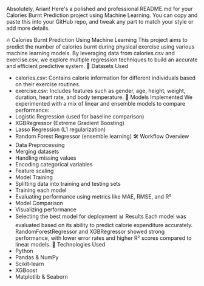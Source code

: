 Absolutely, Arian! Here's a polished and professional README.md for your Calories Burnt Prediction project using Machine Learning. You can copy and paste this into your GitHub repo, and tweak any part to match your style or add more details.

🔥 Calories Burnt Prediction Using Machine Learning
This project aims to predict the number of calories burnt during physical exercise using various machine learning models. By leveraging data from calories.csv and exercise.csv, we explore multiple regression techniques to build an accurate and efficient predictive system.
📂 Datasets Used
- calories.csv: Contains calorie information for different individuals based on their exercise routines.
- exercise.csv: Includes features such as gender, age, height, weight, duration, heart rate, and body temperature.
🧠 Models Implemented
We experimented with a mix of linear and ensemble models to compare performance:
- Logistic Regression (used for baseline comparison)
- XGBRegressor (Extreme Gradient Boosting)
- Lasso Regression (L1 regularization)
- Random Forest Regressor (ensemble learning)
🛠️ Workflow Overview
- Data Preprocessing
- Merging datasets
- Handling missing values
- Encoding categorical variables
- Feature scaling
- Model Training
- Splitting data into training and testing sets
- Training each model
- Evaluating performance using metrics like MAE, RMSE, and R²
- Model Comparison
- Visualizing performance
- Selecting the best model for deployment
📊 Results
Each model was evaluated based on its ability to predict calorie expenditure accurately. RandomForestRegressor and XGBRegressor showed strong performance, with lower error rates and higher R² scores compared to linear models.
🚀 Technologies Used
- Python
- Pandas & NumPy
- Scikit-learn
- XGBoost
- Matplotlib & Seaborn

